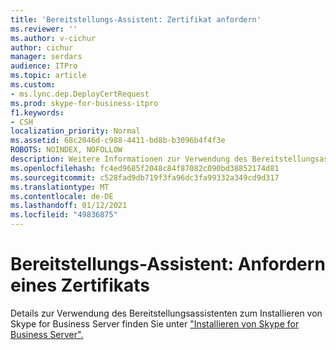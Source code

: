 ```yaml
---
title: 'Bereitstellungs-Assistent: Zertifikat anfordern'
ms.reviewer: ''
ms.author: v-cichur
author: cichur
manager: serdars
audience: ITPro
ms.topic: article
ms.custom:
- ms.lync.dep.DeployCertRequest
ms.prod: skype-for-business-itpro
f1.keywords:
- CSH
localization_priority: Normal
ms.assetid: 68c2046d-c988-4411-bd8b-b3096b4f4f3e
ROBOTS: NOINDEX, NOFOLLOW
description: Weitere Informationen zur Verwendung des Bereitstellungsassistenten zum Installieren von Skype for Business Server finden Sie unter "Installieren von Skype for Business Server".
ms.openlocfilehash: fc4ed9685f2048c84f87082c090bd38852174d81
ms.sourcegitcommit: c528fad9db719f3fa96dc3fa99332a349cd9d317
ms.translationtype: MT
ms.contentlocale: de-DE
ms.lasthandoff: 01/12/2021
ms.locfileid: "49836875"
---
```

# <a name="deployment-wizard-request-a-certificate"></a>Bereitstellungs-Assistent: Anfordern eines Zertifikats
 
Details zur Verwendung des Bereitstellungsassistenten zum Installieren von Skype for Business Server finden Sie unter ["Installieren von Skype for Business Server".](../../../deploy/install/install.md)
  

